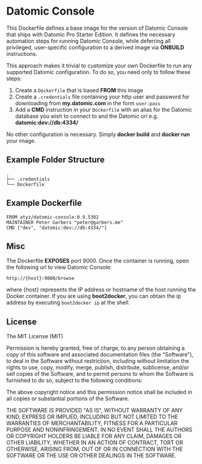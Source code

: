 # Datomic Console

This Dockerfile defines a base image for the version of Datomic Console that ships with Datomic Pro Starter Edition. It defines the necessary automation steps for running Datomic Console, while deferring all privileged, user-specific configuration to a derived image via **ONBUILD** instructions.

This approach makes it trivial to customize your own Dockerfile to run any supported Datomic configuration. To do so, you need only to follow these steps:

1. Create a `Dockerfile` that is based **FROM** this image
2. Create a `.credentials` file containing your http user and password for downloading from **my.datomic.com** in the form `user:pass`
3. Add a **CMD** instruction in your `Dockerfile` with an alias for the Datomic database you wish to connect to and the Datomic uri e.g. **datomic:dev://db:4334/**

No other configuration is necessary. Simply **docker build** and **docker run** your image.

## Example Folder Structure

    .
    ├── .credentials
    └── Dockerfile

## Example Dockerfile

    FROM atyz/datomic-console:0.9.5302
    MAINTAINER Peter Garbers "peter@garbers.me"
    CMD ["dev", "datomic:dev://db:4334/"]

## Misc

The Dockerfile **EXPOSES** port 9000. Once the container is running, open the following url to view Datomic Console:

    http://{host}:9000/browse

where {host} represents the IP address or hostname of the host running the Docker container. If you are using **boot2docker**, you can obtain the ip address by executing `boot2docker ip` at the shell.

## License

The MIT License (MIT)

Permission is hereby granted, free of charge, to any person obtaining a copy
of this software and associated documentation files (the "Software"), to deal
in the Software without restriction, including without limitation the rights
to use, copy, modify, merge, publish, distribute, sublicense, and/or sell
copies of the Software, and to permit persons to whom the Software is
furnished to do so, subject to the following conditions:

The above copyright notice and this permission notice shall be included in
all copies or substantial portions of the Software.

THE SOFTWARE IS PROVIDED "AS IS", WITHOUT WARRANTY OF ANY KIND, EXPRESS OR
IMPLIED, INCLUDING BUT NOT LIMITED TO THE WARRANTIES OF MERCHANTABILITY,
FITNESS FOR A PARTICULAR PURPOSE AND NONINFRINGEMENT. IN NO EVENT SHALL THE
AUTHORS OR COPYRIGHT HOLDERS BE LIABLE FOR ANY CLAIM, DAMAGES OR OTHER
LIABILITY, WHETHER IN AN ACTION OF CONTRACT, TORT OR OTHERWISE, ARISING FROM,
OUT OF OR IN CONNECTION WITH THE SOFTWARE OR THE USE OR OTHER DEALINGS IN
THE SOFTWARE.
